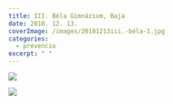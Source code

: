 ```yaml
---
title: III. Béla Gimnázium, Baja
date: 2018. 12. 13.
coverImage: /images/20181213iii.-béla-1.jpg
categories:
  - prevencio
excerpt: " "
---
```

![](/images/20181213iii.-béla-2.jpg)

![](/images/20181213iii.-béla-4.jpg)
